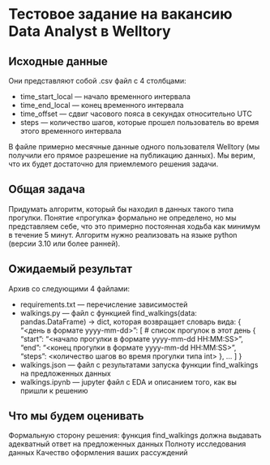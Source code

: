 # Тестовое задание на вакансию Data Analyst в Welltory

## Исходные данные

Они представляют собой .csv файл с 4 столбцами:
- time_start_local — начало временного интервала
- time_end_local — конец временного интервала
- time_offset — сдвиг часового пояса в секундах относительно UTC
- steps — количество шагов, которые прошел пользователь во время этого временного интервала

В файле примерно месячные данные одного пользователя Welltory (мы получили его прямое разрешение на публикацию данных). Мы верим, что их будет достаточно для приемлемого решения задачи.

## Общая задача

Придумать алгоритм, который бы находил в данных такого типа прогулки. Понятие «прогулка» формально не определено, но мы представляем себе, что это примерно постоянная ходьба как минимум в течение 5 минут. Алгоритм нужно реализовать на языке python (версии 3.10 или более ранней).

## Ожидаемый результат 

Архив со следующими 4 файлами:
- requirements.txt — перечисление зависимостей
- walkings.py — файл с функцией find_walkings(data: pandas.DataFrame) -> dict, которая возвращает словарь вида: 
{
  “<день в формате yyyy-mm-dd>”: [  # список прогулок в этот день
    {
            “start”: “<начало прогулки в формате yyyy-mm-dd HH:MM:SS>”,
            “end”: “<конец прогулки в формате yyyy-mm-dd HH:MM:SS>”,
            “steps”: <количество шагов во время прогулки типа int>
        },
        …
    ]
}
- walkings.json — файл с результатами запуска функции find_walkings на предложенных данных
- walkings.ipynb — jupyter файл с EDA и описанием того, как вы пришли к решению

## Что мы будем оценивать

Формальную сторону решения: функция find_walkings должна выдавать адекватный ответ на предложенных данных
Полноту исследования данных
Качество оформления ваших рассуждений
